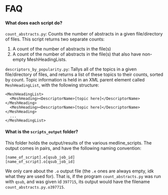 # FAQ

#### What does each script do?

`count_abstracts.py`:  Counts the number of abstracts in a given file/directory of files.  This script returns two separate counts: 

1. A count of the number of abstracts in the file(s)
2. A count of the number of abstracts in the file(s) that also have non-empty MeshHeadingLists.

`descriptors_by_popularity.py`: Tallys all of the topics in a given file/directory of files, and returns a list of these topics to their counts, sorted by count.  Topic information is held in an XML parent element called `MeshHeadingList`, with the following structure:

```
<MeshHeadingList>
  <MeshHeading><DescriptorName>[topic here]</DescriptorName></MeshHeading>
  <MeshHeading><DescriptorName>[topic here]</DescriptorName></MeshHeading>
  ...
</MeshHeadingList>
```

#### What is the `scripts_output` folder?

This folder holds the output/results of the various medline_scripts.  The output comes in pairs, and have the following naming convention:

```
[name_of_script].e[qsub_job_id]
[name_of_script].o[qsub_job_id]
```

We only care about the `.o` output file (the `.e` ones are always empty, idk what they are used for).  That is, if the program `count_abstracts.py` was run with `qsub`, and was given id `397715`, its output would have the filename `count_abstracts.py.o397715`.
